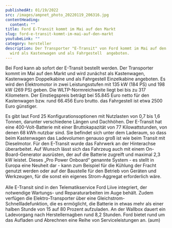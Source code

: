 ```yaml
---
publishedAt: 01/19/2022
src: /images/ampnet_photo_20220119_206316.jpg
contentHeading:
  content: ""
title: Ford E-Transit kommt im Mai auf den Markt
slug: ford-e-transit-kommt-im-mai-auf-den-markt
youtubeLink: ""
category: hersteller
description: Der Transporter "E-Transit" von Ford kommt im Mai auf den Markt und
  wird als Kastenwagen und als Fahrgestell  angeboten.
---
```

Bei Ford kann ab sofort der E-Transit bestellt werden. Der Transporter kommt im Mai auf den Markt und wird zunächst als Kastenwagen, Kastenwagen Doppelkabine und als Fahrgestell Einzelkabine angeboten. Es wird den Elektromotor in zwei Leistungsstufen mit 135 kW (184 PS) und 198 kW (269 PS) geben. Die WLTP-Normreichweite liegt bei bis zu 317 Kilometern. Der Einstiegspreis beträgt bei 55.845 Euro netto für den Kastenwagen bzw. rund 66.456 Euro brutto. das Fahrgestell ist etwa 2500 Euro günstiger.

Es gibt laut Ford 25 Konfigurationsoptionen mit Nutzlasten von 0,7 bis 1,6 Tonnen, darunter verschiedene Längen und Dachhöhen. Der E-Transit hat eine 400-Volt-Batterie mit einer Bruttokapazität von 77 Kilowattstunden, von denen 68 kWh nutzbar sind. Sie befindet sich unter dem Laderaum, so dass beim Kastenwagen das Ladevolumen genauso groß ist wie beim Transit mit Dieselmotor. Für den E-Transit wurde das Fahrwerk an der Hinterachse überarbeitet. Auf Wunsch lässt sich das Fahrzeug auch mit einem On-Board-Generator ausrüsten, der auf die Batterie zugreift und maximal 2,3 kW leistet. Dieses „Pro Power Onboard“ genannte System - es stellt in Europa eine Neuheit dar - kann zum Beispiel für die Kühlung der Fracht genutzt werden oder auf der Baustelle für den Betrieb von Geräten und Werkzeugen, für die sonst ein eigenes Strom-Aggregat erforderlich wäre.\
\
Alle E-Transit sind in den Telematikservice Ford Liive integriert, der notwendige Wartungs- und Reparaturarbeiten im Auge behält. Zudem verfügen die Elektro-Transporter über eine Gleichstrom-Schnellladefunktion, die es ermöglicht, die Batterie in etwas mehr als einer halben Stunde von 15 auf 80 Prozent aufzuladen. An der Wallbox dauert ein Ladevorgang nach Herstellernagben rund 8,2 Stunden. Ford bietet rund um das Aufladen und Abrechnen eine Reihe von Serviceleistungen an. (aum)
